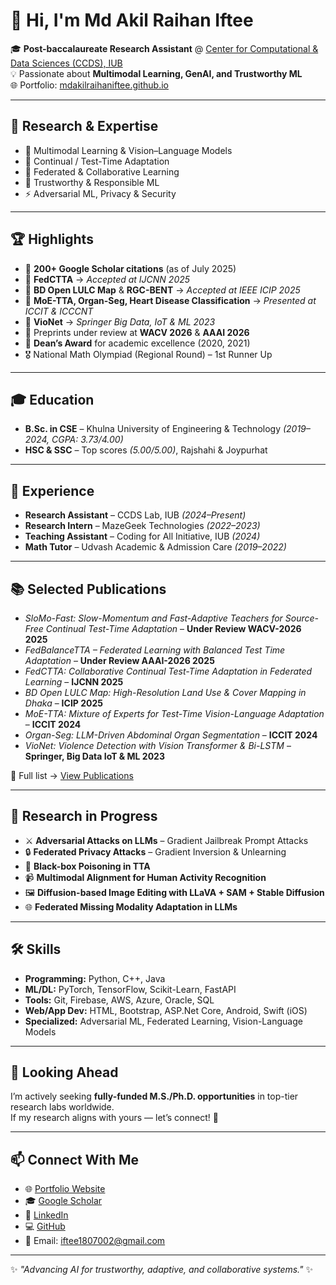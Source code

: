 # 👋 Hi, I'm Md Akil Raihan Iftee  

🎓 **Post-baccalaureate Research Assistant** @ [Center for Computational & Data Sciences (CCDS), IUB](https://iub.edu.bd/)  
💡 Passionate about **Multimodal Learning, GenAI, and Trustworthy ML**  
🌐 Portfolio: [mdakilraihaniftee.github.io](https://mdakilraihaniftee.github.io/)  

---

## 🔬 Research & Expertise
- 📖 Multimodal Learning & Vision–Language Models  
- 🔄 Continual / Test-Time Adaptation  
- 🤝 Federated & Collaborative Learning  
- 🧠 Trustworthy & Responsible ML  
- ⚡ Adversarial ML, Privacy & Security  

---

## 🏆 Highlights
- 📑 **200+ Google Scholar citations** (as of July 2025)  
- 📝 **FedCTTA** → *Accepted at IJCNN 2025*  
- 📝 **BD Open LULC Map** & **RGC-BENT** → *Accepted at IEEE ICIP 2025*  
- 📝 **MoE-TTA, Organ-Seg, Heart Disease Classification** → *Presented at ICCIT & ICCCNT*  
- 📝 **VioNet** → *Springer Big Data, IoT & ML 2023*  
- 🧪 Preprints under review at **WACV 2026** & **AAAI 2026**  
- 🥇 **Dean’s Award** for academic excellence (2020, 2021)  
- 🎖️ National Math Olympiad (Regional Round) – 1st Runner Up  

---

## 🎓 Education
- **B.Sc. in CSE** – Khulna University of Engineering & Technology *(2019–2024, CGPA: 3.73/4.00)*  
- **HSC & SSC** – Top scores *(5.00/5.00)*, Rajshahi & Joypurhat  

---

## 💼 Experience
- **Research Assistant** – CCDS Lab, IUB *(2024–Present)*  
- **Research Intern** – MazeGeek Technologies *(2022–2023)*  
- **Teaching Assistant** – Coding for All Initiative, IUB *(2024)*  
- **Math Tutor** – Udvash Academic & Admission Care *(2019–2022)*  

---

## 📚 Selected Publications
- *SloMo-Fast: Slow-Momentum and Fast-Adaptive Teachers for Source-Free Continual Test-Time Adaptation* – **Under Review WACV-2026 2025**
- *FedBalanceTTA – Federated Learning with Balanced Test Time Adaptation* – **Under Review AAAI-2026 2025** 
- *FedCTTA: Collaborative Continual Test-Time Adaptation in Federated Learning* – **IJCNN 2025**  
- *BD Open LULC Map: High-Resolution Land Use & Cover Mapping in Dhaka* – **ICIP 2025**  
- *MoE-TTA: Mixture of Experts for Test-Time Vision-Language Adaptation* – **ICCIT 2024**  
- *Organ-Seg: LLM-Driven Abdominal Organ Segmentation* – **ICCIT 2024**  
- *VioNet: Violence Detection with Vision Transformer & Bi-LSTM* – **Springer, Big Data IoT & ML 2023**  

📖 Full list → [View Publications](https://mdakilraihaniftee.github.io/publications/)  

---

## 🚀 Research in Progress
- ⚔️ **Adversarial Attacks on LLMs** – Gradient Jailbreak Prompt Attacks  
- 🔒 **Federated Privacy Attacks** – Gradient Inversion & Unlearning  
- 🎯 **Black-box Poisoning in TTA**  
- 📹 **Multimodal Alignment for Human Activity Recognition**  
- 🖼️ **Diffusion-based Image Editing with LLaVA + SAM + Stable Diffusion**  
- 🌐 **Federated Missing Modality Adaptation in LLMs**  

---

## 🛠️ Skills
- **Programming:** Python, C++, Java  
- **ML/DL:** PyTorch, TensorFlow, Scikit-Learn, FastAPI  
- **Tools:** Git, Firebase, AWS, Azure, Oracle, SQL  
- **Web/App Dev:** HTML, Bootstrap, ASP.Net Core, Android, Swift (iOS)  
- **Specialized:** Adversarial ML, Federated Learning, Vision-Language Models  

---

## 🎯 Looking Ahead
I’m actively seeking **fully-funded M.S./Ph.D. opportunities** in top-tier research labs worldwide.  
If my research aligns with yours — let’s connect! 🚀  

---

## 📫 Connect With Me
- 🌐 [Portfolio Website](https://mdakilraihaniftee.github.io/)  
- 🎓 [Google Scholar](https://scholar.google.com/citations?user=x1ueJ5UAAAAJ&hl=en)  
- 💼 [LinkedIn](https://www.linkedin.com/in/mdakilraihaniftee)  
- 💻 [GitHub](https://github.com/mdakilraihaniftee)  
- 📧 Email: iftee1807002@gmail.com  

---

✨ *"Advancing AI for trustworthy, adaptive, and collaborative systems."* ✨

